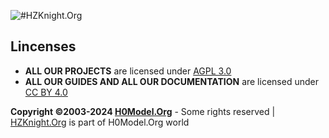 ![#HZKnight.Org](https://brend.h0model.org/sites/hzknight/courrent/hzknight_logo%20(1).png) 

Lincenses
-------------------------
- **ALL OUR PROJECTS** are licensed under [AGPL 3.0](https://www.gnu.org/licenses/agpl-3.0.html)
- **ALL OUR GUIDES AND ALL OUR DOCUMENTATION** are licensed under [CC BY 4.0](https://creativecommons.org/licenses/by/4.0/?ref=chooser-v1)

**Copyright ©2003-2024 [H0Model.Org](https://www.h0model.org)** - Some rights reserved | [HZKnight.Org](https://www.hzknight.org) is part of H0Model.Org world 
